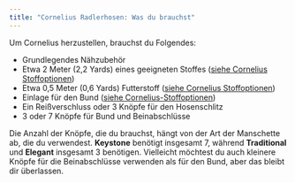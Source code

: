 ```yaml
---
title: "Cornelius Radlerhosen: Was du brauchst"
---
```


Um Cornelius herzustellen, brauchst du Folgendes:

- Grundlegendes Nähzubehör
- Etwa 2 Meter (2,2 Yards) eines geeigneten Stoffes ([siehe Cornelius Stoffoptionen](/docs/designs/cornelius/fabric/))
- Etwa 0,5 Meter (0,6 Yards) Futterstoff ([siehe Cornelius Stoffoptionen](/docs/designs/cornelius/fabric/))
- Einlage für den Bund ([siehe Cornelius-Stoffoptionen](/docs/designs/cornelius/fabric/))
- Ein Reißverschluss oder 3 Knöpfe für den Hosenschlitz
- 3 oder 7 Knöpfe für Bund und Beinabschlüsse

<Note>

Die Anzahl der Knöpfe, die du brauchst, hängt von der Art der Manschette ab, die du verwendest. **Keystone** benötigt insgesamt 7, während **Traditional** und **Elegant** insgesamt 3 benötigen. Vielleicht möchtest du auch kleinere Knöpfe für die Beinabschlüsse verwenden als für den Bund, aber das bleibt dir überlassen.

</Note>
